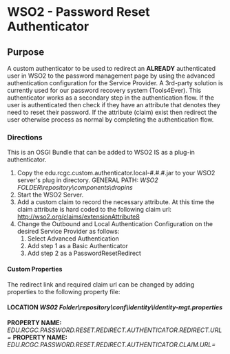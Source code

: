 # WSO2 - Password Reset Authenticator

## Purpose

A custom authenticator to be used to redirect an **ALREADY** authenticated user in WSO2 to the password management page by using the advanced authentication configuration for the Service Provider. A 3rd-party solution is currently used for our password recovery system (Tools4Ever). This authenticator works as a secondary step in the authentication flow. If the user is authenticated then check if they have an attribute that denotes they need to reset their password. If the attribute (claim) exist then redirect the user otherwise process as normal by completing the authentication flow.

### Directions

This is an OSGI Bundle that can be added to WSO2 IS as a plug-in authenticator.

1. Copy the edu.rcgc.custom.authenticator.local-#.#.#.jar to your WSO2 server's plug in directory. 
GENERAL PATH: *WSO2 FOLDER\repository\components\dropins*
2. Start the WSO2 Server.
3. Add a custom claim to record the necessary attribute.
At this time the claim attribute is hard coded to the following claim url: http://wso2.org/claims/extensionAttribute8
4. Change the Outbound and Local Authentication Configuration on the desired Service Provider as follows:
    1. Select Advanced Authentication
    2. Add step 1 as a Basic Authenticator
    3. Add step 2 as a PasswordResetRedirect

#### Custom Properties

The redirect link and required claim url can be changed by adding properties to the following property file:

#### LOCATION *WS02 Folder\repository\conf\identity\identity-mgt.properties*

**PROPERTY NAME:** _EDU.RCGC.PASSWORD.RESET.REDIRECT.AUTHENTICATOR.REDIRECT.URL=_
**PROPERTY NAME:** _EDU.RCGC.PASSWORD.RESET.REDIRECT.AUTHENTICATOR.CLAIM.URL=_